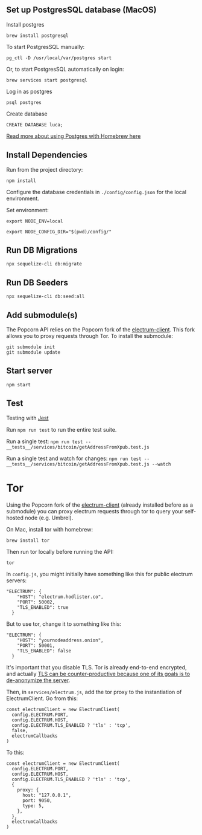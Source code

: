 ## Set up PostgresSQL database (MacOS)

Install postgres

`brew install postgresql`

To start PostgresSQL manually:

`pg_ctl -D /usr/local/var/postgres start`

Or, to start PostgresSQL automatically on login:

`brew services start postgresql`

Log in as postgres

`psql postgres`

Create database

`CREATE DATABASE luca;`

[Read more about using Postgres with Homebrew here](https://dyclassroom.com/howto-mac/how-to-install-postgresql-on-mac-using-homebrew)

## Install Dependencies

Run from the project directory:

`npm install`

Configure the database credentials in `./config/config.json` for the local environment.

Set environment:

`export NODE_ENV=local`

`export NODE_CONFIG_DIR="$(pwd)/config/"`

## Run DB Migrations

`npx sequelize-cli db:migrate`

## Run DB Seeders

`npx sequelize-cli db:seed:all`

## Add submodule(s)

The Popcorn API relies on the Popcorn fork of the [electrum-client](https://github.com/Popcorn-Sats/electrum-client). This fork allows you to proxy requests through Tor. To install the submodule:

```
git submodule init
git submodule update
```

## Start server

`npm start`

## Test

Testing with [Jest](https://jestjs.io)

Run `npm run test` to run the entire test suite.

Run a single test: `npm run test -- __tests__/services/bitcoin/getAddressFromXpub.test.js`

Run a single test and watch for changes: `npm run test -- __tests__/services/bitcoin/getAddressFromXpub.test.js --watch`

# Tor

Using the Popcorn fork of the [electrum-client](https://github.com/Popcorn-Sats/electrum-client) (already installed before as a submodule) you can proxy electrum requests through tor to query your self-hosted node (e.g. Umbrel).

On Mac, install tor with homebrew:

```
brew install tor
```

Then run tor locally before running the API:

```
tor
```

In `config.js`, you might initially have something like this for public electrum servers:

```
"ELECTRUM": {
    "HOST": "electrum.hodlister.co",
    "PORT": 50002,
    "TLS_ENABLED": true
  }
```

But to use tor, change it to something like this:

```
"ELECTRUM": {
    "HOST": "yournodeaddress.onion",
    "PORT": 50001,
    "TLS_ENABLED": false
  }
```

It's important that you disable TLS. Tor is already end-to-end encrypted, and actually [TLS can be counter-productive because one of its goals is to de-anonymize the server](https://security.stackexchange.com/questions/75975/is-tls-in-tor-useless#75984).

Then, in `services/electrum.js`, add the tor proxy to the instantiation of ElectrumClient. Go from this:

```
const electrumClient = new ElectrumClient(
  config.ELECTRUM.PORT,
  config.ELECTRUM.HOST,
  config.ELECTRUM.TLS_ENABLED ? 'tls' : 'tcp',
  false,
  electrumCallbacks
)
```

To this:

```
const electrumClient = new ElectrumClient(
  config.ELECTRUM.PORT,
  config.ELECTRUM.HOST,
  config.ELECTRUM.TLS_ENABLED ? 'tls' : 'tcp',
  {
    proxy: {
      host: "127.0.0.1",
      port: 9050,
      type: 5,
    },
  },
  electrumCallbacks
)
```
